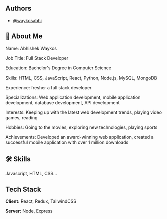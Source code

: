 
## Authors

- [@waykosabhi](https://github.com/waykosabhi)


## 🚀 About Me

Name: Abhishek Waykos

Job Title: Full Stack Developer

Education: Bachelor's Degree in Computer Science

Skills: HTML, CSS, JavaScript, React, Python, Node.js, MySQL, MongoDB

Experience: fresher  a full stack developer

Specializations: Web application development, mobile application development, database development, API development

Interests: Keeping up with the latest web development trends, playing video games, reading

Hobbies: Going to the movies, exploring new technologies, playing sports

Achievements: Developed an award-winning web application, created a successful mobile application with over 1 million downloads


## 🛠 Skills
Javascript, HTML, CSS...


## Tech Stack

**Client:** React, Redux, TailwindCSS

**Server:** Node, Express

